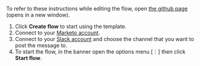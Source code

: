 To refer to these instructions while editing the flow, open [the github page](https://github.com/ot4i/app-connect-templates/blob/master/resources/markdown/Send%20me%20a%20Slack%20notification%20for%20every%20new%20Marketo%20lead_instructions.md) (opens in a new window).

1. Click **Create flow** to start using the template.
1. Connect to your [Marketo account](https://developer.ibm.com/integration/docs/app-connect/how-to-guides-for-apps/use-ibm-app-connect-marketo/).
1. Connect to your [Slack account](https://developer.ibm.com/integration/docs/app-connect/how-to-guides-for-apps/use-ibm-app-connect-slack/) and choose the channel that you want to post the message to.
1. To start the flow, in the banner open the options menu [&#8942;] then click **Start flow**.
